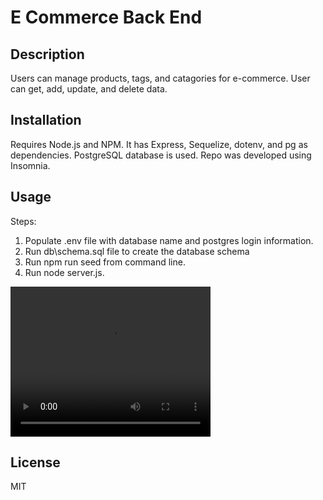 # E Commerce Back End

## Description

Users can manage products, tags, and catagories for e-commerce. User can get, add, update, and delete data.

## Installation

Requires Node.js and NPM. It has Express, Sequelize, dotenv, and pg as dependencies. PostgreSQL database is used. Repo was developed using Insomnia.

## Usage

Steps:
1. Populate .env file with database name and postgres login information.
2. Run db\schema.sql file to create the database schema
3. Run npm run seed from command line.
4. Run node server.js.

<video width="320" height="240" controls>
  <source src="C:\Users\senat\Downloads\Untitled_ Mar 28, 2024 11_07 AM (1).webm" type="video/webm">
  Your browser does not support the video tag.
</video>



## License 

MIT